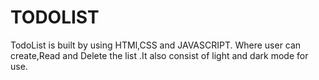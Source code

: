 # TODOLIST

TodoList is built by using HTMl,CSS and JAVASCRIPT. Where user can create,Read and Delete the list .It also consist of light and dark mode for use.
